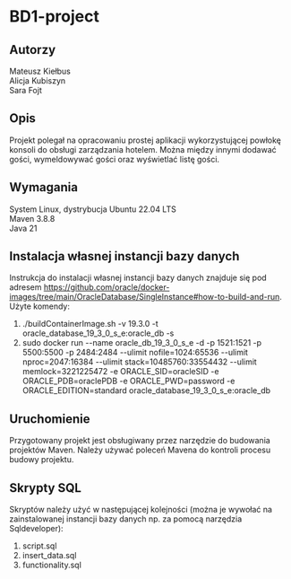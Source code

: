 # BD1-project

## Autorzy

Mateusz Kiełbus <br>
Alicja Kubiszyn <br>
Sara Fojt

## Opis

Projekt polegał na opracowaniu prostej aplikacji wykorzystującej powłokę konsoli do obsługi zarządzania hotelem. Można między innymi dodawać gości, wymeldowywać gości oraz wyświetlać listę gości.

## Wymagania

System Linux, dystrybucja Ubuntu 22.04 LTS <br>
Maven 3.8.8 <br>
Java 21

## Instalacja własnej instancji bazy danych

Instrukcja do instalacji własnej instancji bazy danych znajduje się pod adresem https://github.com/oracle/docker-images/tree/main/OracleDatabase/SingleInstance#how-to-build-and-run. Użyte komendy:

1. ./buildContainerImage.sh -v 19.3.0 -t oracle_database_19_3_0_s_e:oracle_db -s
2. sudo docker run --name oracle_db_19_3_0_s_e -d -p 1521:1521 -p 5500:5500 -p 2484:2484 --ulimit nofile=1024:65536 --ulimit nproc=2047:16384 --ulimit stack=10485760:33554432 --ulimit memlock=3221225472 -e ORACLE_SID=oracleSID -e ORACLE_PDB=oraclePDB -e ORACLE_PWD=password -e ORACLE_EDITION=standard oracle_database_19_3_0_s_e:oracle_db

## Uruchomienie

Przygotowany projekt jest obsługiwany przez narzędzie do budowania projektów Maven. Należy używać poleceń Mavena do kontroli procesu budowy projektu.

## Skrypty SQL

Skryptów należy użyć w następującej kolejności (można je wywołać na zainstalowanej instancji bazy danych np. za pomocą narzędzia Sqldeveloper):

1. script.sql
2. insert_data.sql
3. functionality.sql
